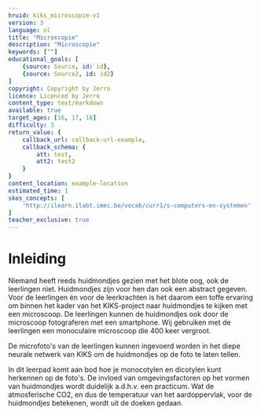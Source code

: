 ```yaml
---
hruid: kiks_microscopie-v1
version: 3
language: nl
title: "Microscopie"
description: "Microscopie"
keywords: [""]
educational_goals: [
    {source: Source, id: id}, 
    {source: Source2, id: id2}
]
copyright: Copyright by Jerro
licence: Licenced by Jerro
content_type: text/markdown
available: true
target_ages: [16, 17, 18]
difficulty: 3
return_value: {
    callback_url: callback-url-example,
    callback_schema: {
        att: test,
        att2: test2
    }
}
content_location: example-location
estimated_time: 1
skos_concepts: [
    'http://ilearn.ilabt.imec.be/vocab/curr1/s-computers-en-systemen'
]
teacher_exclusive: true
---
```


# Inleiding
Niemand heeft reeds huidmondjes gezien met het blote oog, ook de leerlingen niet. Huidmondjes zijn voor hen dan ook een abstract gegeven. Voor de leerlingen én voor de leerkrachten is het daarom een toffe ervaring om binnen het kader van het KIKS-project naar huidmondjes te kijken met een microscoop. De leerlingen kunnen de huidmondjes ook door de microscoop fotograferen met een smartphone. Wij gebruiken met de leerlingen een monoculaire microscoop die 400 keer vergroot.

De microfoto's van de leerlingen kunnen ingevoerd worden in het diepe neurale netwerk van KIKS om de huidmondjes op de foto te laten tellen. 

In dit leerpad komt aan bod hoe je monocotylen en dicotylen kunt herkennen op de foto's. De invloed van omgevingsfactoren op het vormen van huidmondjes wordt duidelijk a.d.h.v. een practicum. Wat de atmosferische CO2, en dus de temperatuur van het aardoppervlak, voor de huidmondjes betekenen, wordt uit de doeken gedaan. 
